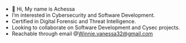 - 👋 Hi, My name is Achessa
- I’m interested in Cybersecurity and Software Development.
- Certified in Digital Forensic and Threat Intelligence.
- Looking to collaborate on Software Development and Cysec projects.
- Reachable through email @Winnie.vanessa32@gmail.com


<!---
Vee-del/Vee-del is a ✨ special ✨ repository because its `README.md` (this file) appears on your GitHub profile.
You can click the Preview link to take a look at your changes.
--->
